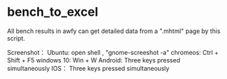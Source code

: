 # bench_to_excel
All bench results in awfy can get detailed data from a ".mhtml" page by this script.

Screenshot：
Ubuntu:  open shell , "gnome-screeshot -a"
chromeos: Ctrl + Shift + F5
windows 10: Win + W
Android: Three keys pressed simultaneously
IOS： Three keys pressed simultaneously